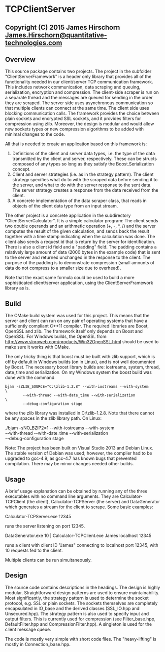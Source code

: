 TCPClientServer
===============

Copyright (C) 2015 James Hirschorn <James.Hirschorn@quantitative-technologies.com>
----------------------------------------------------------------------------------

Overview
--------

This source package contains two projects. The project in the subfolder 
"ClientServerFramework" is a header only library that provides all of the 
functionality needed in our client/server TCP communication framework. This	
includes network communication, data scraping and queuing, serialization, 
encryption and compression. The client-side scraper is run on a separate 
thread and the messages are queued for sending in the order they are scraped.
The server side uses asynchronous communication so that multiple clients can 
connect at the same time. The client side uses blocking communication calls. 
The framework provides the choice between plain sockets and encrypted SSL 
sockets, and it provides filters for compression using zlib. Moreover, the 
design is modular and would allow new sockets types or new compression 
algorithms to be added with minimal changes to the code.

All that is needed to create an application based on this framework is:
1. Definitions of the client and server data types, i.e. the type of the data
transmitted by the client and server, respectively. These can be structs 
composed of any types so long as they satisfy the Boost.Serialization concept. 
2. Client and server strategies (i.e. as in the strategy pattern). The client
strategy specifies what do to with the scraped data before sending it to the 
server, and what to do with the server response to the sent data. The server 
strategy creates a response from the data received from the client.
3. A concrete implementation of the data scraper class, that reads in objects
of the client data type from an input stream.

The other project is a concrete application in the subdirectory 
"ClientServerCalculator". It is a simple calculator program: The client sends
two double operands and an arithmetic operation (+, -, *, /) and the server
computes the result of the given calculation, and sends back the result 
together with a time stamp indicating when the calculation was done. The 
client also sends a request id that is return by the server for 
identification. There is also a client id field and a "padding" field. The 
padding contains a relatively large amount of data (2000 bytes in the example 
code) that is sent to the server and returned unchanged in the response to the 
client. The purpose of the padding is to demonstrate compression (small 
amounts of data do not compress to a smaller size due to overhead).

Note that the exact same formula could be used to build a more sophisticated
client/server application, using the ClientServerFramework library as is.

Build
-----

The CMake build system was used for this project. This means that the server
and client can run on any pair of operating systems that have a sufficiently
compliant C++11 compiler. The required libraries are Boost, OpenSSL and zlib.
The framework itself only depends on Boost and OpenSSL. For Windows builds,
the OpenSSL from http://www.slproweb.com/products/Win32OpenSSL.html should be
used to make sure it works with CMake. 

The only tricky thing is that boost must be built with zlib support, which is
off by default in Windows builds (on in Linux), and is not well documented by 
Boost. The necessary boost library builds are: iostreams, system, thread, 
date_time and serialization. On my Windows system the boost build was done 
with the command:

`bjam -sZLIB_SOURCE="C:\zlib-1.2.8" --with-iostreams --with-system           \`       
`        --with-thread --with-date_time --with-serialization                 \`    
`        --debug-configuration stage`

where the zlib library was installed in C:\zlib-1.2.8. Note that there cannot
be any spaces in the zlib library path. On Linux:
	
./bjam -sNO_BZIP2=1 --with-iostreams --with-system                          \
	--with-thread --with-date_time --with-serialization                 \
	--debug-configuration stage

Note: The project has been built on Visual Studio 2013 and Debian Linux. The 
stable version of Debian was used; however, the complier had to be upgraded
to gcc-4.9, as gcc-4.7 has known bugs that prevented compilation. There may 
be minor changes needed other builds.

Usage
-----

A brief usage explanation can be obtained by running any of the three 
executables with no command line arguments. They are Calculator-TCPClient 
(the client), Calculator-TCPServer (the server) and DataGenerator which 
generates a stream for the client to scrape. Some basic examples:

Calculator-TCPServer.exe 12345

runs the server listening on port 12345. 

DataGenerator.exe 10 | Calculator-TCPClient.exe James localhost 12345

runs a client with client ID "James" connecting to localhost port 12345, 
with 10 requests fed to the client.

Multiple clients can be run simultaneously. 

Design
------

The source code contains descriptions in the headings. The design is highly 
modular. Straightforward design patterns are used to ensure maintainability.
Most significantly, the strategy pattern is used to determine the socket 
protocol, e.g. SSL or plain sockets. The sockets themselves are completely 
encapsulated in IO_base and the derived classes (SSL_IO.hpp and 
Unsecured.hpp). The strategy pattern is also used to specify input and 
output filters. This is currently used for compression (see Filter_base.hpp,
DefaultFilter.hpp and CompressionFilter.hpp). A singleton is used for the 
client message queue.

The code is mostly very simple with short code files. The "heavy-lifting" is
mostly in Connection_base.hpp.

